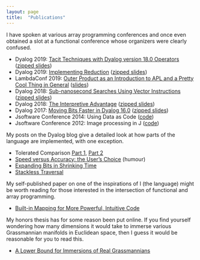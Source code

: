 ```yaml
---
layout: page
title:  "Publications"
---
```


I have spoken at various array programming conferences and once even obtained a slot at a functional conference whose organizers were clearly confused.
- Dyalog 2019: [Tacit Techniques with Dyalog version 18.0 Operators](https://dyalog.tv/Dyalog19/?v=czWC4tjwzOQ) ([zipped slides](https://www.dyalog.com/uploads/conference/dyalog19/presentations/D04_Tacit_Techniques.zip))
- Dyalog 2019: [Implementing Reduction](https://dyalog.tv/Dyalog19/?v=TqmpSP8Knvg) ([zipped slides](https://www.dyalog.com/uploads/conference/dyalog19/presentations/D09_Implementing_Reduction.zip))
- LambdaConf 2019: [Outer Product as an Introduction to APL and a Pretty Cool Thing in General](https://www.youtube.com/watch?v=WlUHw4hC4OY) ([slides](https://mlochbaum.github.io/OuterProduct/))
- Dyalog 2018: [Sub-nanosecond Searches Using Vector Instructions](https://dyalog.tv/Dyalog18/?v=paxIkKBzqBU) ([zipped slides](https://www.dyalog.com/user-meetings/uploads/conference/dyalog18/presentations/D15_The_Interpretive_Advantage.zip))
- Dyalog 2018: [The Interpretive Advantage](https://dyalog.tv/Dyalog18/?v=-6no6N3i9Tg) ([zipped slides](https://www.dyalog.com/user-meetings/uploads/conference/dyalog18/presentations/D08_Searches_Using_Vector_Instructions.zip))
- Dyalog 2017: [Moving Bits Faster in Dyalog 16.0](https://dyalog.tv/Dyalog17/?v=2KnrDmZov4U) ([zipped slides](https://www.dyalog.com/uploads/conference/dyalog17/presentations/D08_Moving_Bits_Faster_in_Dyalog_16.zip))
- Jsoftware Conference 2014: Using Data as Code ([code](https://code.jsoftware.com/wiki/Community/Conference2014/Talks/UsingDataAsCode))
- Jsoftware Conference 2012: Image processing in J ([code](https://code.jsoftware.com/wiki/Community/Conference2012/Talks/ImageProcessing))

My posts on the Dyalog blog give a detailed look at how parts of the language are implemented, with one exception.
- Tolerated Comparison [Part 1](https://www.dyalog.com/blog/2018/11/tolerated-comparison-part-1/), [Part 2](https://www.dyalog.com/blog/2019/06/tolerated-comparison-part-2/)
- [Speed versus Accuracy: the User’s Choice](https://www.dyalog.com/blog/2019/04/speed-versus-accuracy-the-users-choice/) (humour)
- [Expanding Bits in Shrinking Time](https://www.dyalog.com/blog/2018/06/expanding-bits-in-shrinking-time/)
- [Stackless Traversal](https://www.dyalog.com/blog/2018/01/stackless-traversal/)

My self-published paper on one of the inspirations of I (the language) might be worth reading for those interested in the intersection of functional and array programming.
- [Built-in Mapping for More Powerful, Intuitive Code](https://github.com/mlochbaum/ILanguage/blob/master/doc/BuiltInMapping/BuiltInMapping.pdf)

My honors thesis has for some reason been put online. If you find yourself wondering how many dimensions it would take to immerse various Grassmannian manifolds in Euclidean space, then I guess it would be reasonable for you to read this.
- [A Lower Bound for Immersions of Real Grassmannians](https://cdr.lib.unc.edu/concern/honors_theses/pg15bk00p)
